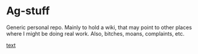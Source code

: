 # Ag-stuff

Generic personal repo.  Mainly to hold a wiki, that may point to other places where I might be doing real work.  Also, bitches, moans, complaints, etc.

[text](link)
